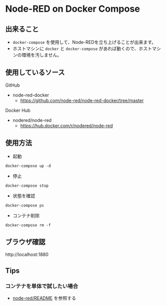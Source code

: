 # Node-RED on Docker Compose

## 出来ること

+ `docker-compose` を使用して、Node-REDを立ち上げることが出来ます。
+ ホストマシンに `docker` と `docker-compose` があれば動くので、ホストマシンの環境を汚しません。

## 使用しているソース

GitHub

+ node-red-docker
  + https://github.com/node-red/node-red-docker/tree/master

Docker Hub

+ nodered/node-red
  + https://hub.docker.com/r/nodered/node-red


## 使用方法

+ 起動

```
docker-compose up -d
```

+ 停止

```
docker-compose stop
```

+ 状態を確認

```
docker-compose ps
```

+ コンテナ削除

```
docker-compose rm -f
```

## ブラウザ確認

http://localhost:1880

## Tips

### コンテナを単体で試したい場合

+ [node-red/README](https://github.com/iganari/nodered-dockercompose/blob/master/app-ubuntu/README.md) を参照する
